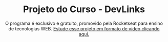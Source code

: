 <h1 align = "center">Projeto do Curso - DevLinks</h1>

<p align = "center">
O programa é exclusivo e gratuito, promovido pela Rocketseat para ensino de tecnologias WEB.
<a href="https://lp.rocketseat.com.br/devlinks/inscricao?utm_source=github&utm_medium=descricao&utm_campaign=capture-devlinks&utm_term=organic&utm_content=descricao-github-mayk-brito">Estude esse projeto em formato de vídeo clicando aqui.</a>
</p>